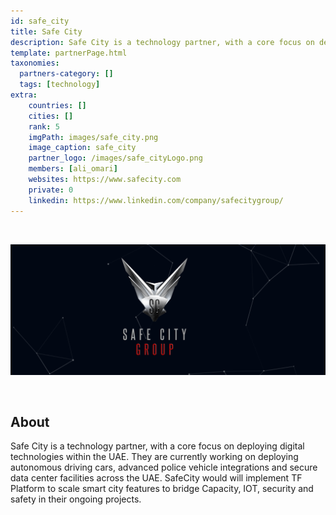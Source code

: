 ```yaml
---
id: safe_city
title: Safe City
description: Safe City is a technology partner, with a core focus on deploying digital technologies within the UAE.
template: partnerPage.html
taxonomies:
  partners-category: []
  tags: [technology]
extra:
    countries: []
    cities: []
    rank: 5
    imgPath: images/safe_city.png
    image_caption: safe_city
    partner_logo: /images/safe_cityLogo.png
    members: [ali_omari]
    websites: https://www.safecity.com
    private: 0
    linkedin: https://www.linkedin.com/company/safecitygroup/
---
```


<br/>

![safe_city](/images/safe_city2.png)

<br/>

## About

Safe City is a technology partner, with a core focus on deploying digital technologies within the UAE. They are currently working on deploying autonomous driving cars, advanced police vehicle integrations and secure data center facilities across the UAE. SafeCity would will implement TF Platform to scale smart city features to bridge Capacity, IOT, security and safety in their ongoing projects.

<!-- ## Mission

## Impact

## Powered by ThreeFold

## Join saving our planet!

## Support this project

## TFGrid Solution

### Roadmap

TODO: Add people?
-->

